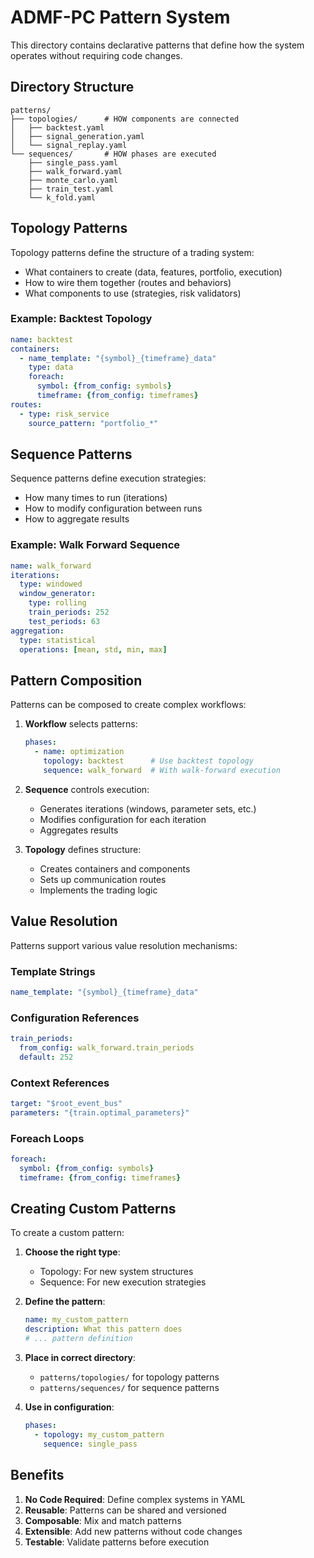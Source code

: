 # ADMF-PC Pattern System

This directory contains declarative patterns that define how the system operates without requiring code changes.

## Directory Structure

```
patterns/
├── topologies/      # HOW components are connected
│   ├── backtest.yaml
│   ├── signal_generation.yaml
│   └── signal_replay.yaml
└── sequences/       # HOW phases are executed
    ├── single_pass.yaml
    ├── walk_forward.yaml
    ├── monte_carlo.yaml
    ├── train_test.yaml
    └── k_fold.yaml
```

## Topology Patterns

Topology patterns define the structure of a trading system:
- What containers to create (data, features, portfolio, execution)
- How to wire them together (routes and behaviors)
- What components to use (strategies, risk validators)

### Example: Backtest Topology
```yaml
name: backtest
containers:
  - name_template: "{symbol}_{timeframe}_data"
    type: data
    foreach:
      symbol: {from_config: symbols}
      timeframe: {from_config: timeframes}
routes:
  - type: risk_service
    source_pattern: "portfolio_*"
```

## Sequence Patterns

Sequence patterns define execution strategies:
- How many times to run (iterations)
- How to modify configuration between runs
- How to aggregate results

### Example: Walk Forward Sequence
```yaml
name: walk_forward
iterations:
  type: windowed
  window_generator:
    type: rolling
    train_periods: 252
    test_periods: 63
aggregation:
  type: statistical
  operations: [mean, std, min, max]
```

## Pattern Composition

Patterns can be composed to create complex workflows:

1. **Workflow** selects patterns:
   ```yaml
   phases:
     - name: optimization
       topology: backtest      # Use backtest topology
       sequence: walk_forward  # With walk-forward execution
   ```

2. **Sequence** controls execution:
   - Generates iterations (windows, parameter sets, etc.)
   - Modifies configuration for each iteration
   - Aggregates results

3. **Topology** defines structure:
   - Creates containers and components
   - Sets up communication routes
   - Implements the trading logic

## Value Resolution

Patterns support various value resolution mechanisms:

### Template Strings
```yaml
name_template: "{symbol}_{timeframe}_data"
```

### Configuration References
```yaml
train_periods:
  from_config: walk_forward.train_periods
  default: 252
```

### Context References
```yaml
target: "$root_event_bus"
parameters: "{train.optimal_parameters}"
```

### Foreach Loops
```yaml
foreach:
  symbol: {from_config: symbols}
  timeframe: {from_config: timeframes}
```

## Creating Custom Patterns

To create a custom pattern:

1. **Choose the right type**:
   - Topology: For new system structures
   - Sequence: For new execution strategies

2. **Define the pattern**:
   ```yaml
   name: my_custom_pattern
   description: What this pattern does
   # ... pattern definition
   ```

3. **Place in correct directory**:
   - `patterns/topologies/` for topology patterns
   - `patterns/sequences/` for sequence patterns

4. **Use in configuration**:
   ```yaml
   phases:
     - topology: my_custom_pattern
       sequence: single_pass
   ```

## Benefits

1. **No Code Required**: Define complex systems in YAML
2. **Reusable**: Patterns can be shared and versioned
3. **Composable**: Mix and match patterns
4. **Extensible**: Add new patterns without code changes
5. **Testable**: Validate patterns before execution